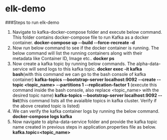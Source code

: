 # elk-demo

###Steps to run elk-demo
1. Navigate to kafka-docker-compose folder and execute below command. This folder contains docker-compose file to run Kafka as a docker container.
    **docker-compose up --build --force-recreate -d**
2. Now run below command to see if the docker container is running. The below command will list the running containers along with their metadata like Container ID, Image etc..
    **docker ps**
3. Now create a kafka topic by running below commands. The alpha-data-service will send logs to this kafka topic.
    **docker exec -it kafka bash**(with this command we can go to the bash console of kafka container)
    **kafka-topics --bootstrap-server localhost:9092 --create --topic <topic_name> --partitions 1 --replication-factor 1** (execute this command inside the bash console, also replace <topic_name> with             the desired topic name)
    **kafka-topics --bootstrap-server localhost:9092 --list**(this command lists all the avaialble topics in kafka cluster. Verify if the above created topic is listed)
4. We can verify the kafka container logs by running the below command.
    **docker-compose logs kafka**
5. Now navigate to alpha-data-service folder and provide the kafka topic name created in previous steps in application.properties file as below.
    **kafka.topic=<topic_name>**

